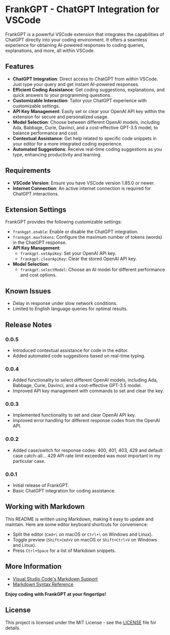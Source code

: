 # FrankGPT - ChatGPT Integration for VSCode

FrankGPT is a powerful VSCode extension that integrates the capabilities of ChatGPT directly into your coding environment. It offers a seamless experience for obtaining AI-powered responses to coding queries, explanations, and more, all within VSCode.

## Features

- **ChatGPT Integration**: Direct access to ChatGPT from within VSCode. Just type your query and get instant AI-powered responses.
- **Efficient Coding Assistance**: Get coding suggestions, explanations, and quick answers to your programming questions.
- **Customizable Interaction**: Tailor your ChatGPT experience with customizable settings.
- **API Key Management**: Easily set or clear your OpenAI API key within the extension for secure and personalized usage.
- **Model Selection**: Choose between different OpenAI models, including Ada, Babbage, Curie, Davinci, and a cost-effective GPT-3.5 model, to balance performance and cost.
- **Contextual Assistance**: Get help related to specific code snippets in your editor for a more integrated coding experience.
- **Automated Suggestions**: Receive real-time coding suggestions as you type, enhancing productivity and learning.

## Requirements

- **VSCode Version**: Ensure you have VSCode version 1.85.0 or newer.
- **Internet Connection**: An active internet connection is required for ChatGPT interactions.

## Extension Settings

FrankGPT provides the following customizable settings:

- `frankgpt.enable`: Enable or disable the ChatGPT integration.
- `frankgpt.maxTokens`: Configure the maximum number of tokens (words) in the ChatGPT response.
- **API Key Management**:
  - `frankgpt.setApiKey`: Set your OpenAI API key.
  - `frankgpt.clearApiKey`: Clear the stored OpenAI API key.
- **Model Selection**:
  - `frankgpt.selectModel`: Choose an AI model for different performance and cost options.

## Known Issues

- Delay in response under slow network conditions.
- Limited to English language queries for optimal results.

## Release Notes

### 0.0.5

- Introduced contextual assistance for code in the editor.
- Added automated code suggestions based on real-time typing.

### 0.0.4

- Added functionality to select different OpenAI models, including Ada, Babbage, Curie, Davinci, and a cost-effective GPT-3.5 model.
- Improved API key management with commands to set and clear the key.

### 0.0.3

- Implemented functionality to set and clear OpenAI API key.
- Improved error handling for different response codes from the OpenAI API.

### 0.0.2

- Added case/switch for response codes: 400, 401, 403, 429 and default case catch-all... 429 API rate limit exceeded was most important in my particular case.

### 0.0.1

- Initial release of FrankGPT.
- Basic ChatGPT integration for coding assistance.

## Working with Markdown

This README is written using Markdown, making it easy to update and maintain. Here are some editor keyboard shortcuts for convenience:

- Split the editor (`Cmd+\` on macOS or `Ctrl+\` on Windows and Linux).
- Toggle preview (`Shift+Cmd+V` on macOS or `Shift+Ctrl+V` on Windows and Linux).
- Press `Ctrl+Space` for a list of Markdown snippets.

## More Information

- [Visual Studio Code's Markdown Support](http://code.visualstudio.com/docs/languages/markdown)
- [Markdown Syntax Reference](https://help.github.com/articles/markdown-basics/)

**Enjoy coding with FrankGPT at your fingertips!**

## License

This project is licensed under the MIT License - see the [LICENSE](LICENSE) file for details.